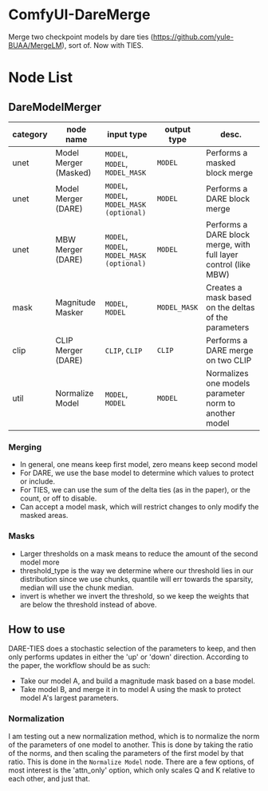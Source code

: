 # ComfyUI-DareMerge
Merge two checkpoint models by dare ties (https://github.com/yule-BUAA/MergeLM), sort of.  Now with TIES.

# Node List

## DareModelMerger

|category|node name|input type|output type|desc.|
| --- | --- | --- | --- | --- |
|unet|Model Merger (Masked)|`MODEL`, `MODEL`, `MODEL_MASK`|`MODEL`|Performs a masked block merge|
|unet|Model Merger (DARE)|`MODEL`, `MODEL`, `MODEL_MASK (optional)`|`MODEL`|Performs a DARE block merge|
|unet|MBW Merger (DARE)|`MODEL`, `MODEL`, `MODEL_MASK (optional)`|`MODEL`|Performs a DARE block merge, with full layer control (like MBW)|
|mask|Magnitude Masker|`MODEL`, `MODEL`|`MODEL_MASK`|Creates a mask based on the deltas of the parameters|
|clip|CLIP Merger (DARE)|`CLIP`, `CLIP`|`CLIP`|Performs a DARE merge on two CLIP|
|util|Normalize Model|`MODEL`, `MODEL`|`MODEL`|Normalizes one models parameter norm to another model|

### Merging
* In general, one means keep first model, zero means keep second model
* For DARE, we use the base model to determine which values to protect or include.
* For TIES, we can use the sum of the delta ties (as in the paper), or the count, or off to disable.
* Can accept a model mask, which will restrict changes to only modify the masked areas.

### Masks
* Larger thresholds on a mask means to reduce the amount of the second model more
* threshold_type is the way we determine where our threshold lies in our distribution since we use chunks, quantile will err towards the sparsity, median will use the chunk median.
* invert is whether we invert the threshold, so we keep the weights that are below the threshold instead of above.

## How to use
DARE-TIES does a stochastic selection of the parameters to keep, and then only performs updates in either the 'up' or 'down' direction.  According to the paper, the workflow should be as such:
* Take our model A, and build a magnitude mask based on a base model.
* Take model B, and merge it in to model A using the mask to protect model A's largest parameters.

### Normalization
I am testing out a new normalization method, which is to normalize the norm of the parameters of one model to another.  This is done by taking the ratio of the norms, and then scaling the parameters of the first model by that ratio.  This is done in the `Normalize Model` node.  There are a few options, of most interest is the 'attn_only' option, which only scales Q and K relative to each other, and just that.
